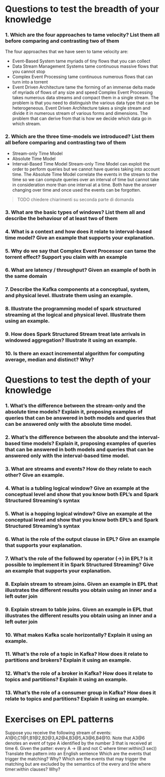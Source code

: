 # Questions to test the breadth of your knowledge
### 1. Which are the four approaches to tame velocity? List them all before comparing and contrasting two of them

The four approaches that we have seen to tame velocity are:
- Event-Based System tame myriads of tiny flows that you can collect
- Data Stream Management Systems tame continuous massive flows that you cannot stop 
- Complex Event Processing tame continuous numerous flows that can turn into a torrent
- Event Driven Architecture tame the forming of an immense delta made of myriads of flows of any size and speed
Complex Event Processing takes numerous data streams and compact them in a single stream. The problem is that you need to distinguish the various data type that can be heterogeneous. Event Driven Architecture takes a single stream and divide it in numerous stream of various forms and dimensions. The problem that can derive from that is how we decide which data go in which stream.
### 2. Which are the three time-models we introduced? List them all before comparing and contrasting two of them
- Stream-only Time Model
- Absolute Time Model
- Interval-Based Time Model
Stream-only Time Model can exploit the order to perform queries but we cannot have queries taking into account time. The Absolute Time Model correlate the events in the stream to the time so we can compute queries over an interval of time but cannot take in consideration more than one interval at a time. Both have the answer changing over time and once used the events can be forgotten. 
> TODO chiedere chiarimenti su seconda parte di domanda
### 3. What are the basic types of windows? List them all and describe the behaviour of at least two of them

### 4. What is a context and how does it relate to interval-based time model? Give an example that supports your explanation.

### 5. Why do we say that Complex Event Processor can tame the torrent effect? Support you claim with an example

### 6. What are latency / throughput? Given an example of both in the same domain

 ### 7. Describe the Kafka components at a conceptual, system, and physical level. Illustrate them using an example.

### 8. Illustrate the programming model of spark structured streaming at the logical and physical level. Illustrate them using an example.

### 9. How does Spark Structured Stream treat late arrivals in windowed aggregation? Illustrate it using an example.

### 10. Is there an exact incremental algorithm for computing average, median and distinct? Why?

# Questions to test the depth of your knowledge
### 1. What’s the difference between the stream-only and the absolute time models? Explain it, proposing examples of queries that can be answered in both models and queries that can be answered only with the absolute time model.

### 2. What’s the difference between the absolute and the interval-based time models? Explain it, proposing examples of queries that can be answered in both models and queries that can be answered only with the interval-based  time model.

### 3. What are streams and events? How do they relate to each other? Give an example.

### 4. What is a tubling logical window? Give an example at the conceptual level and show that you know both EPL’s and Spark Structured Streaming’s syntax

### 5. What is a hopping logical window? Give an example at the conceptual level and show that you know both EPL’s and Spark Structured Streaming’s syntax

### 6. What is the role of the output clause in EPL? Give an example that supports your explanation.

### 7. What’s the role of the followed by operator (->) in EPL? Is it possible to implement it in Spark Structured Streaming? Give an example that supports your explanation.

### 8. Explain stream to stream joins. Given an example in EPL that illustrates the different results you obtain using an inner and a left outer join

### 9. Explain stream to table joins. Given an example in EPL that illustrates the different results you obtain using an inner and a left outer join

### 10. What makes Kafka scale horizontally? Explain it using an example.

### 11. What’s the role of a topic in Kafka? How does it relate to partitions and brokers? Explain it using an example.

### 12. What’s the role of a broker in Kafka? How does it relate to topics and partitions? Explain it using an example.

### 13. What’s the role of a consumer group in Kafka? How does it relate to topics and partitions? Explain it using an example.

# Exercises on EPL patterns
Suppose you receive the following stream of events: A1@0,C1@1,B1@2,B2@3,A2@4,B3@5,A3@6,B4@10.
Note that A3@6 denotes an event of type A identified by the number 3 that is received at time 6.
Given the patter: every A -> (B and not C where timer:within(3 sec))
Translate the pattern into an English sentence
Which are the events that trigger the matching? Why?
Which are the events that may trigger the matching but are excluded by the semantics of the every and the where timer:within clauses? Why?


